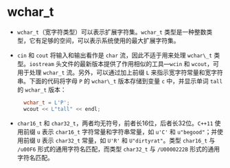 # wchar\_t

* `wchar_t`（宽字符类型）可以表示扩展字符集。`wchar_t` 类型是一种整数类型，它有足够的空间，可以表示系统使用的最大扩展字符集。
* `cin` 和 `cout` 将输入和输出看作是 `char` 流，因此不适于用来处理 `wchar\_t` 类型。`iostream` 头文件的最新版本提供了作用相似的工具—`wcin` 和 `wcout`，可用于处理 `wchar_t` 流。另外，可以通过加上前缀 `L` 来指示宽字符常量和宽字符串。下面的代码将字母 `P` 的 `wchar\_t` 版本存储到变量 `c` 中，并显示单词 `tall` 的 `wchar_t` 版本：

  ```cpp
    wchar_t = L'P';
    wcout << L"tall" << endl;
  ```

* `char16_t` 和 `char32_t`，两者均无符号，前者长16位，后者长32位。`C++11` 使用前缀 `u` 表示 `char16_t` 字符常量和字符串常量，如 `u'C'` 和 `u"begood"`；并使用前缀 `U` 表示 `char32_t` 常量，如 `U'R'` 和 `U"dirtyrat"`。类型 `char16_t` 与 `/u00F6` 形式的通用字符名匹配，而类型 `char32_t` 与 `/U0000222B` 形式的通用字符名匹配。

